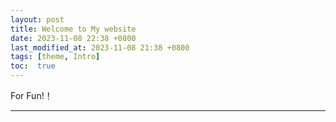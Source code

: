 ```yaml
---
layout: post
title: Welcome to My website
date: 2023-11-08 22:38 +0800
last_modified_at: 2023-11-08 21:38 +0800
tags: [theme, Intro]
toc:  true
---
```




For Fun!！


-----
